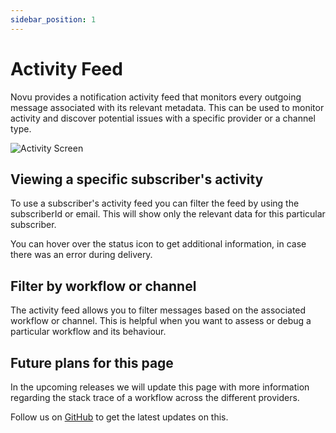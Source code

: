 ```yaml
---
sidebar_position: 1
---
```


# Activity Feed

Novu provides a notification activity feed that monitors every outgoing message associated with its relevant metadata.
This can be used to monitor activity and discover potential issues with a specific provider or a channel type.

![Activity Screen](/img/activity.png)

## Viewing a specific subscriber's activity

To use a subscriber's activity feed you can filter the feed by using the subscriberId or email. This will show only the relevant data for this particular subscriber.

You can hover over the status icon to get additional information, in case there was an error during delivery.

## Filter by workflow or channel

The activity feed allows you to filter messages based on the associated workflow or channel. This is helpful when you want to assess or debug a particular workflow and its behaviour.

## Future plans for this page

In the upcoming releases we will update this page with more information regarding the stack trace of a workflow across the different providers.

Follow us on [GitHub](https://github.com/novuhq/novu) to get the latest updates on this.
